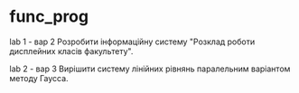 # func_prog
lab 1 - вар 2 Розробити інформаційну систему "Розклад роботи дисплейних класів факультету".

lab 2 - вар 3 Вирішити систему лінійних рівнянь паралельним варіантом методу Гаусса.

